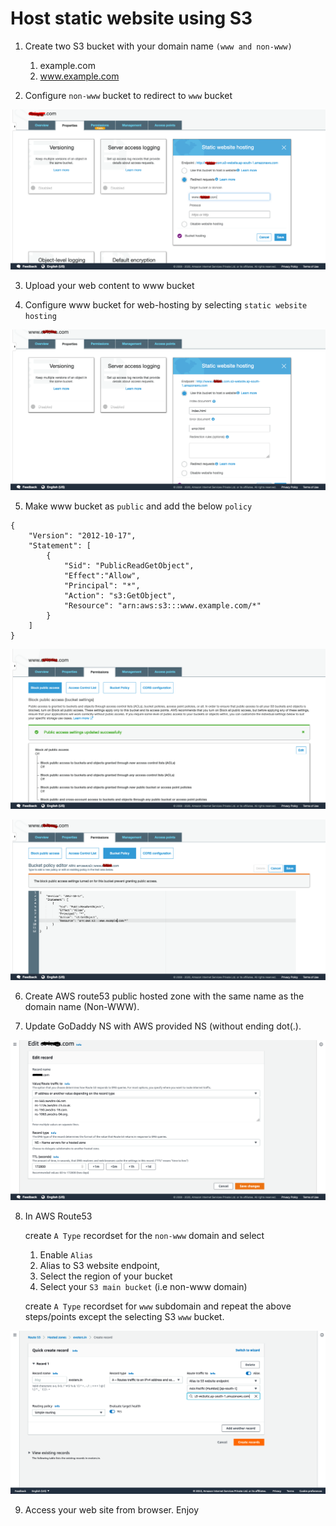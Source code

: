 # Host static website using S3

1. Create two S3 bucket with your domain name `(www and non-www)`
	
	1. example.com	
	2. www.example.com

2. Configure `non-www` bucket to redirect to `www` bucket

  ![Redirect non-www to www](redirect_to_www.png)

3. Upload your web content to www bucket

4. Configure www bucket for web-hosting by selecting `static website hosting`

 ![Enable Static Website Hosting](enable_static_website_hosting.png)

5. Make www bucket as `public` and add the below `policy`

```
{
    "Version": "2012-10-17",
    "Statement": [
        {
            "Sid": "PublicReadGetObject",
            "Effect":"Allow",
            "Principal": "*",
            "Action": "s3:GetObject",
            "Resource": "arn:aws:s3:::www.example.com/*"
        }
    ]
}
```
  ![Make Bucket public](make_public_access.png)
  
  ![Bucket Public Policy](bucket_public_policy.png)

6. Create AWS route53 public hosted zone with the same name as the domain name (Non-WWW).

7. Update GoDaddy NS with AWS provided NS (without ending dot(.).

  ![Adding Name server in AWS](name_server_in_aws.png)

8. In AWS Route53 
	
	create `A Type`  recordset for the `non-www` domain and select 
	
	1. Enable `Alias`
	2. Alias to S3 website endpoint, 
	3. Select the region of your bucket
	4. Select your `S3 main bucket` (i.e non-www domain)
	
	create `A Type` recordset for `www` subdomain and repeat the above steps/points except the selecting S3 `www` bucket.
	
  ![Create A Record](create_a_record.png)
	
9. Access your web site from browser. Enjoy

